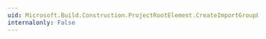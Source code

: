 ```yaml
---
uid: Microsoft.Build.Construction.ProjectRootElement.CreateImportGroupElement
internalonly: False
---
```

